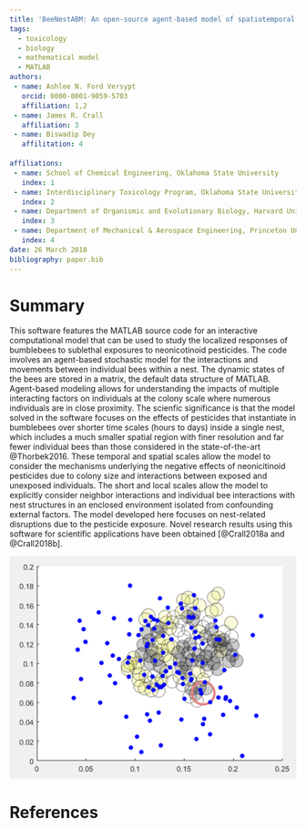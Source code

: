 ```yaml
---
title: 'BeeNestABM: An open-source agent-based model of spatiotemporal distribution of bumblebees in nests'
tags:
  - toxicology
  - biology
  - mathematical model
  - MATLAB
authors:
 - name: Ashlee N. Ford Versypt
   orcid: 0000-0001-9059-5703
   affiliation: 1,2
 - name: James R. Crall
   affiliation: 3
 - name: Biswadip Dey
   affilitation: 4
   
affiliations:
 - name: School of Chemical Engineering, Oklahoma State University
   index: 1
 - name: Interdisciplinary Toxicology Program, Oklahoma State University
   index: 2  
 - name: Department of Organismic and Evolutionary Biology, Harvard University
   index: 3 
 - name: Department of Mechanical & Aerospace Engineering, Princeton University
   index: 4  
date: 26 March 2018
bibliography: paper.bib
---
```


# Summary

This software features the MATLAB source code for an interactive computational model that can be used to study the localized responses 
of bumblebees to sublethal exposures to neonicotinoid pesticides. The code involves an agent-based stochastic model for the interactions 
and movements between individual bees within a nest. The dynamic states of the bees are stored in a matrix, the default data structure 
of MATLAB. Agent-based modeling allows for understanding the impacts of multiple interacting factors on individuals at the colony 
scale where numerous individuals are in close proximity. The scienfic significance is that the model solved in the software focuses 
on the effects of pesticides that instantiate in bumblebees over shorter time scales (hours to days) inside a single nest, which includes a much 
smaller spatial region with finer resolution and far fewer individual bees than those considered in the state-of-the-art
@Thorbek2016. These temporal and spatial scales allow the model to consider the mechanisms underlying the negative effects of 
neonicitinoid pesticides due to colony size and interactions between exposed and unexposed individuals. The short and local scales 
allow the model to explicitly consider neighbor interactions and individual bee interactions with nest structures in an enclosed 
environment isolated from confounding external factors. The model developed here focuses on nest-related disruptions due to the 
pesticide exposure. Novel research results using this software for scientific applications have been obtained [@Crall2018a and @Crall2018b].

![GUI screenshot](thumbnail.png)

# References
